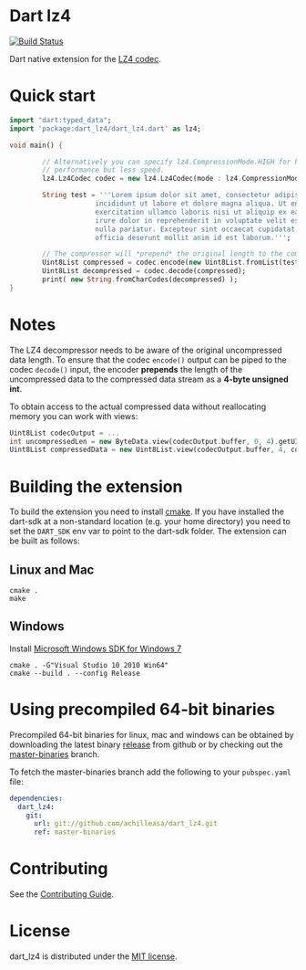 # Dart lz4

[![Build Status](https://drone.io/github.com/achilleasa/dart_lz4/status.png)](https://drone.io/github.com/achilleasa/dart_lz4/latest)

Dart native extension for the [LZ4 codec](https://github.com/Cyan4973/lz4).

# Quick start

```dart
import "dart:typed_data";
import 'package:dart_lz4/dart_lz4.dart' as lz4;

void main() {

        // Alternatively you can specify lz4.CompressionMode.HIGH for higher
        // performance but less speed.
        lz4.Lz4Codec codec = new lz4.Lz4Codec(mode : lz4.CompressionMode.FAST);

        String test = '''Lorem ipsum dolor sit amet, consectetur adipiscing elit, sed do eiusmod tempor
                     incididunt ut labore et dolore magna aliqua. Ut enim ad minim veniam, quis nostrud
                     exercitation ullamco laboris nisi ut aliquip ex ea commodo consequat. Duis aute
                     irure dolor in reprehenderit in voluptate velit esse cillum dolore eu fugiat
                     nulla pariatur. Excepteur sint occaecat cupidatat non proident, sunt in culpa qui
                     officia deserunt mollit anim id est laborum.''';

        // The compressor will *prepend* the original length to the compressed stream output
        Uint8List compressed = codec.encode(new Uint8List.fromList(test.codeUnits));
        Uint8List decompressed = codec.decode(compressed);
        print( new String.fromCharCodes(decompressed) );
}
```

# Notes

The LZ4 decompressor needs to be aware of the original uncompressed data length. To ensure that
the codec ```encode()``` output can be piped to the codec ```decode()``` input, the encoder **prepends** the length
of the uncompressed data to the compressed data stream as a **4-byte unsigned int**.

To obtain access to the actual compressed data without reallocating memory you can work with views:

```dart
Uint8List codecOutput = ...
int uncompressedLen = new ByteData.view(codecOutput.buffer, 0, 4).getUInt32(0);
Uint8List compressedData = new Uint8List.view(codecOutput.buffer, 4, codecOutput.lengthInBytes - 4);
```

# Building the extension

To build the extension you need to install [cmake](http://www.cmake.org/). If you have installed the
dart-sdk at a non-standard location (e.g. your home directory) you need to set the ```DART_SDK``` env
var to point to the dart-sdk folder. The extension can be built as follows:

## Linux and Mac
```
cmake .
make
```

## Windows

Install [Microsoft Windows SDK for Windows 7](http://www.microsoft.com/en-us/download/details.aspx?id=8279)

```
cmake . -G"Visual Studio 10 2010 Win64"
cmake --build . --config Release
```

# Using precompiled 64-bit binaries

Precompiled 64-bit binaries for linux, mac and windows can be obtained by downloading
the latest binary [release](https://github.com/achilleasa/dart_lz4/releases/latest) from github or by checking out the [master-binaries](https://github.com/achilleasa/dart_lz4/tree/master-binaries) branch.

To fetch the  master-binaries branch add the following to your ```pubspec.yaml``` file:

```yaml
dependencies:
  dart_lz4:
    git:
      url: git://github.com/achilleasa/dart_lz4.git
      ref: master-binaries
```

# Contributing

See the [Contributing Guide](https://github.com/achilleasa/dart_lz4/blob/master/CONTRIBUTING.md).


# License

dart\_lz4 is distributed under the [MIT license](https://github.com/achilleasa/dart_lz4/blob/master/LICENSE).
